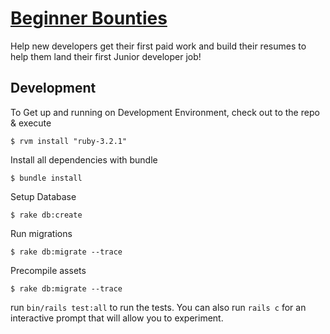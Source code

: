 # [Beginner Bounties](https://beginnerbounties.com)

Help new developers get their first paid work and build their resumes to help them land their first Junior developer job!

## Development


To Get up and running on Development Environment, check out to the repo & execute

    $ rvm install "ruby-3.2.1"

Install all dependencies with bundle

    $ bundle install

Setup Database

    $ rake db:create

Run migrations

    $ rake db:migrate --trace

Precompile assets

    $ rake db:migrate --trace



run `bin/rails test:all` to run the tests. You can also run `rails c` for an interactive prompt that will allow you to experiment.